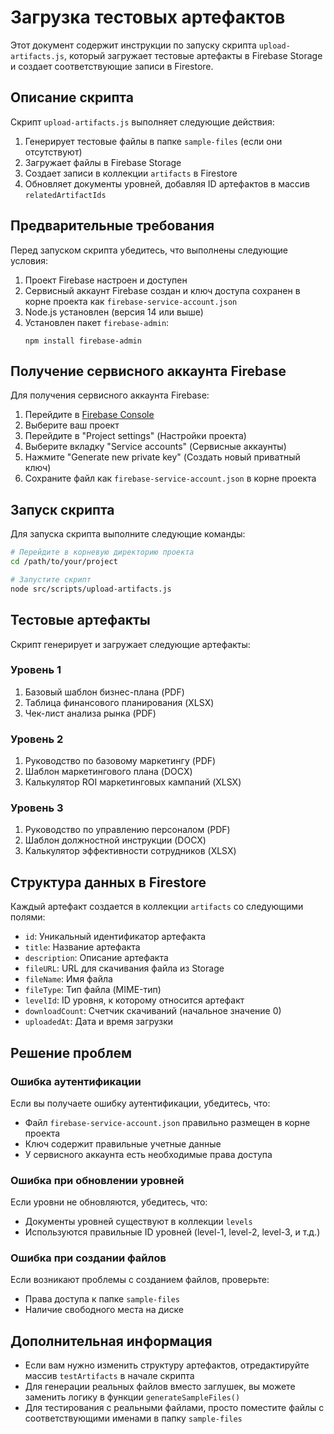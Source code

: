 # Загрузка тестовых артефактов

Этот документ содержит инструкции по запуску скрипта `upload-artifacts.js`, который загружает тестовые артефакты в Firebase Storage и создает соответствующие записи в Firestore.

## Описание скрипта

Скрипт `upload-artifacts.js` выполняет следующие действия:

1. Генерирует тестовые файлы в папке `sample-files` (если они отсутствуют)
2. Загружает файлы в Firebase Storage
3. Создает записи в коллекции `artifacts` в Firestore
4. Обновляет документы уровней, добавляя ID артефактов в массив `relatedArtifactIds`

## Предварительные требования

Перед запуском скрипта убедитесь, что выполнены следующие условия:

1. Проект Firebase настроен и доступен
2. Сервисный аккаунт Firebase создан и ключ доступа сохранен в корне проекта как `firebase-service-account.json`
3. Node.js установлен (версия 14 или выше)
4. Установлен пакет `firebase-admin`:
   ```
   npm install firebase-admin
   ```

## Получение сервисного аккаунта Firebase

Для получения сервисного аккаунта Firebase:

1. Перейдите в [Firebase Console](https://console.firebase.google.com/)
2. Выберите ваш проект
3. Перейдите в "Project settings" (Настройки проекта)
4. Выберите вкладку "Service accounts" (Сервисные аккаунты)
5. Нажмите "Generate new private key" (Создать новый приватный ключ)
6. Сохраните файл как `firebase-service-account.json` в корне проекта

## Запуск скрипта

Для запуска скрипта выполните следующие команды:

```bash
# Перейдите в корневую директорию проекта
cd /path/to/your/project

# Запустите скрипт
node src/scripts/upload-artifacts.js
```

## Тестовые артефакты

Скрипт генерирует и загружает следующие артефакты:

### Уровень 1
1. Базовый шаблон бизнес-плана (PDF)
2. Таблица финансового планирования (XLSX)
3. Чек-лист анализа рынка (PDF)

### Уровень 2
1. Руководство по базовому маркетингу (PDF)
2. Шаблон маркетингового плана (DOCX)
3. Калькулятор ROI маркетинговых кампаний (XLSX)

### Уровень 3
1. Руководство по управлению персоналом (PDF)
2. Шаблон должностной инструкции (DOCX)
3. Калькулятор эффективности сотрудников (XLSX)

## Структура данных в Firestore

Каждый артефакт создается в коллекции `artifacts` со следующими полями:

- `id`: Уникальный идентификатор артефакта
- `title`: Название артефакта
- `description`: Описание артефакта
- `fileURL`: URL для скачивания файла из Storage
- `fileName`: Имя файла
- `fileType`: Тип файла (MIME-тип)
- `levelId`: ID уровня, к которому относится артефакт
- `downloadCount`: Счетчик скачиваний (начальное значение 0)
- `uploadedAt`: Дата и время загрузки

## Решение проблем

### Ошибка аутентификации
Если вы получаете ошибку аутентификации, убедитесь, что:
- Файл `firebase-service-account.json` правильно размещен в корне проекта
- Ключ содержит правильные учетные данные
- У сервисного аккаунта есть необходимые права доступа

### Ошибка при обновлении уровней
Если уровни не обновляются, убедитесь, что:
- Документы уровней существуют в коллекции `levels`
- Используются правильные ID уровней (level-1, level-2, level-3, и т.д.)

### Ошибка при создании файлов
Если возникают проблемы с созданием файлов, проверьте:
- Права доступа к папке `sample-files`
- Наличие свободного места на диске

## Дополнительная информация

- Если вам нужно изменить структуру артефактов, отредактируйте массив `testArtifacts` в начале скрипта
- Для генерации реальных файлов вместо заглушек, вы можете заменить логику в функции `generateSampleFiles()`
- Для тестирования с реальными файлами, просто поместите файлы с соответствующими именами в папку `sample-files` 